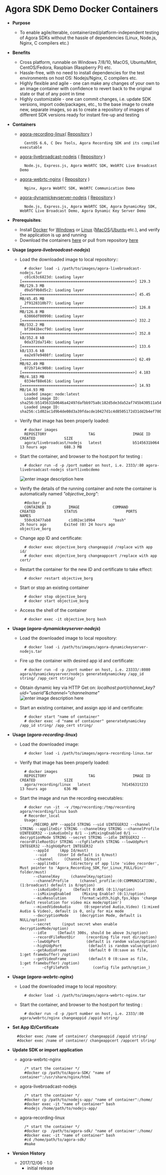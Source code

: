 # Agora SDK Demo Docker Containers

- **Purpose**
	* To enable agile/iterable, containerized/platform-independent testing of Agora SDKs without the hassle of dependencies (Linux, Node.js, Nginx, C compilers etc.) 

- **Benefits**
	* Cross platform, runnable on Windows 7/8/10, MacOS, Ubuntu/Mint, CentOS/Fedora, Raspbian (Raspberry Pi) etc.
	* Hassle-free, with no need to install dependencies for the test environments on host OS: Nodejs/Nginx, C compilers etc.
	* Highly flexible and agile - one can make any changes of your own to an image container with confidence to revert back to the original state or that of any point in time
	* Highly customizable - one can commit changes, i.e. update SDK versions,  import code/packages, etc., to the base image to create new, separate images, so as to create a repository of images of different SDK versions ready for instant fire-up and testing


- **Containers**
	* [agora-recording-linux](https://pan.baidu.com/s/1c15m4Oo)( [Repository](https://hub.docker.com/r/dukedhx/agora-recording-linux/) )
	
			CentOS 6.6, C Dev Tools, Agora Recording SDK and its compiled executable
		 
	* [agora-livebroadcast-nodejs](https://pan.baidu.com/s/1o7DF31C) ( [Repository](https://hub.docker.com/r/dukedhx/agora-livebroadcast-nodejs/) )
	
			Node.js, Express.js, Agora WebRTC SDK, WebRTC Live Broadcast Demo
			
	* [agora-webrtc-nginx](https://pan.baidu.com/s/1hss3nrI) ( [Repository](https://hub.docker.com/r/dukedhx/agora-webrtc-nginx/) )
	
			Nginx, Agora WebRTC SDK, WebRTC Communication Demo

	* [agora-dynamickeyserver-nodejs](https://pan.baidu.com/s/1bKj7YY) ( [Repository](https://hub.docker.com/r/dukedhx/agora-dynamickeyserver-nodejs/) )
	
			Node.js, Express.js, Agora WebRTC SDK, Agora DynamicKey SDK, WebRTC Live Broadcast Demo, Agora Dynamic Key Server Demo

- **Prerequisites**:
	* Install [Docker](https://www.htpcbeginner.com/what-is-docker-docker-vs-virtualbox/) for [Windows](https://docs.docker.com/docker-for-windows/#shared-drives-on-demand) or [Linux](https://www.howtoforge.com/tutorial/docker-installation-and-usage-on-ubuntu-16.04/) ([MacOS](https://docs.docker.com/docker-for-mac/install/#install-and-run-docker-for-mac)/[Ubuntu](https://www.howtoforge.com/tutorial/docker-installation-and-usage-on-ubuntu-16.04/) etc.), and verify the application is up and running
	* Download the containers [here](https://pan.baidu.com/s/1slbVOYT) or pull from repository [here](https://hub.docker.com/r/dukedhx)

- **Usage (*agora-livebroadcast-nodejs*)**
	* Load the downloaded image to local repository::

			# docker load -i /path/to/images/agora-livebroadcast-nodejs.tar 
			c01c63c6823d: Loading layer [==================================================>] 129.3 MB/129.3 MB
			d9a5f9b8d5c2: Loading layer [==================================================>] 45.45 MB/45.45 MB
			2f9128310b77: Loading layer [==================================================>] 126.8 MB/126.8 MB
			63866df00998: Loading layer [==================================================>] 332.2 MB/332.2 MB
			bf3841becf9d: Loading layer [==================================================>] 352.8 kB/352.8 kB
			0da372da714b: Loading layer [==================================================>] 133.6 kB/133.6 kB
			ea2e97e9408f: Loading layer [==================================================>] 62.49 MB/62.49 MB
			072b714c90b8: Loading layer [==================================================>] 4.183 MB/4.183 MB
			0334ef88e616: Loading layer [==================================================>] 14.93 MB/14.93 MB
			Loaded image: node:latest
			Loaded image ID: sha256:b5145631b0646a42497dafbb975a8c182d5de3da52af745b430511a54c53f835
			Loaded image ID: sha256:c1d02ac1d9b4de08d3a39fdacde10427d1c4d8505172d31dd2b4ef78048559f8
	* Verify that image has been properly loaded:

			# docker images
			REPOSITORY                   TAG                 IMAGE ID            CREATED             SIZE
			agora/livebroadcast/nodejs   latest              b5145631b064        13 hours ago        688.3 MB
	* Start the container, and browser to the host:port for testing :

			# docker run -d -p /port number on host, i.e. 2333/:80 agora-livebroadcast-nodejs startlivebcdemo
		![enter image description here](http://i67.tinypic.com/2952req.png)
	* Verify the details of the running container and note the container is automatically named *"objective_borg"*:

			#docker ps
			CONTAINER ID        IMAGE               COMMAND                  CREATED             STATUS                      PORTS               NAMES
			550c63477ab8        c1d02ac1d9b4        "bash"                   26 hours ago        Exited (0) 24 hours ago                         objective_borg
	* Change app ID and certificate:

			# docker exec objective_borg changeappid /replace with app id/
			# docker exec objective_borg changeappcert /replace with app cert/
	* Restart the container for the new ID and certificate to take effect:

			# docker restart objective_borg
	* Start or stop an existing container

			# docker stop objective_borg
			# docker start objective_borg
	* Access the shell of the container

			# docker exec -it objective_borg bash

- **Usage (*agora-dynamickeyserver-nodejs*)**
	* Load the downloaded image to local repository:

			# docker load -i /path/to/images/agora-dynamickeyserver-nodejs.tar 
	* Fire up the container with desired app id and certificate:

			# docker run -d -p /port number on host, i.e. 23333/:8080 agora/dynamickeyserver/nodejs generatedynamickey /app_id string/ /app_cert string/

 	* Obtain dynamic key via HTTP Get on: _localhost:port/channel_key?uid="userid"&channel="channelname"_
		![enter image description here](http://i67.tinypic.com/ilzvwy.png)
	* Start an existing container, and assign app id and certificate:

			# docker start "name of container"
			# docker exec -d "name of container" generatedynamickey /app_id string/ /app_cert string/

- **Usage (*agora-recording-linux*)**
	* Load the downloaded image:

			# docker load -i /path/to/images/agora-recording-linux.tar 
	* Verify that image has been properly loaded:

			# docker images
			REPOSITORY                   TAG                 IMAGE ID            CREATED             SIZE
			agora/recording/linux   latest              7d145631t233        13 hours ago        636 MB
	* Start the image and run the recording executables:

			# docker run -it  -v /tmp/recording:/tmp/recording agora/recording/linux bash
			# Recorder_local 
			Usage: 
	      .		/RECORD_APP --appId STRING --uid UINTEGER32 --channel STRING --appliteDir STRING --channelKey STRING --channelProfile UINTEGER32 --isAudioOnly 0/1 --isMixingEnabled 0/1 --decryptionMode STRING --secret STRING --idle INTEGER32 --recordFileRootDir STRING --cfgFilePath STRING --lowUdpPort INTEGER32 --highUdpPort INTEGER32
           		--appId     (App Id/must) 
          		 --uid     (User Id default is 0/must)  
           		--channel     (Channel Id/must) 
           		--appliteDir     (directory of app lite 'video_recorder', Must pointer to 'Agora_Recording_SDK_for_Linux_FULL/bin/' folder/must) 
           		--channelKey     (channelKey/option) 
           		--channelProfile     (channel_profile:(0:COMMUNICATION),(1:broadcast) default is 0/option) 
           		--isAudioOnly     (Default 0:ARS (0:1)/option) 
           		--isMixingEnabled     (Mixing Enable? (0:1)/option) 
           		--mixResolution      (format:width,high,fps,kbps 'change default resolution for video mix mode/option') 
           		--mixedVideoAudio      (0:seperated Audio,Video) (1:mixed Audio & Video), default is 0, only for mix mode  
           		--decryptionMode     (decryption Mode, default is NULL/option) 
           		--secret     (input secret when enable decryptionMode/option) 
           		--idle     (Default 300s, should be above 3s/option) 
           		--recordFileRootDir     (recording file root dir/option) 
           		--lowUdpPort            (default is random value/option) 
           		--highUdpPort            (default is random value/option) 
           		--getAudioFrame          (default 0 (0:save as file, 1:get framebuffer) /option) 
           		--getVideoFrame          (default 0 (0:save as file, 1:get framebuffer) /option)
           -		-cfgFilePath           (config file path/option_)

- **Usage (*agora-webrtc-nginx*)**
	* Load the downloaded image to local repository:

			# docker load -i /path/to/images/agora-webrtc-nginx.tar
	* Start the container, and browser to the host:port for testing :

			# docker run -d -p /port number on host, i.e. 2333/:80 agora/webrtc/nginx changeappid /appid string/

- **Set App ID/Certificate**
	
		#docker exec /name of container/ changeappid /appid string/
		#docker exec /name of container/ changeappcert /appcert string/

- **Update SDK or import application**
	* agora-webrtc-nginx
	
			/* start the container */
			#docker cp /path/to/Agora-SDK/ "name of container":/usr/share/nginx/html
	* agora-livebroadcast-nodejs
	
			/* start the container */
			#docker cp /path/to/nodejs-app/ "name of container":/home/
			#docker exec -it "name of container" bash
			#nodejs /home/path/to/nodejs-app/
	* agora-recording-linux

			/* start the container */
			#docker cp  /path/to/agora-sdk/ "name of container':/home/
			#docker exec -it "name of container" bash
			#cd /home/path/to/agora-sdk/
			#make


- **Version History**
	* 2017/12/06 - 1.0
		+ initial release 









